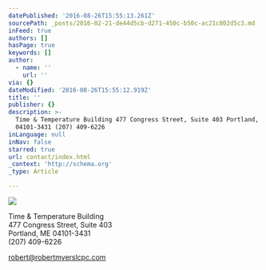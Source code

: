 ```yaml
---
datePublished: '2016-08-26T15:55:13.261Z'
sourcePath: _posts/2016-02-21-de44d5cb-d271-450c-b50c-ac21c802d5c3.md
inFeed: true
authors: []
hasPage: true
keywords: []
author:
  - name: ''
    url: ''
via: {}
dateModified: '2016-08-26T15:55:12.919Z'
title: ''
publisher: {}
description: >-
  Time & Temperature Building 477 Congress Street, Suite 403 Portland, ME
  04101-3431 (207) 409-6226
inLanguage: null
inNav: false
starred: true
url: contact/index.html
_context: 'http://schema.org'
_type: Article

---
```

![](https://s3-us-west-2.amazonaws.com/the-grid-img/p/0af1a1007e49fd5d0c6e0873d4f294b0d5ff6fb2.jpg)

Time & Temperature Building  
477 Congress Street, Suite 403  
Portland, ME 04101-3431   
(207) 409-6226

robert@robertmyerslcpc.com